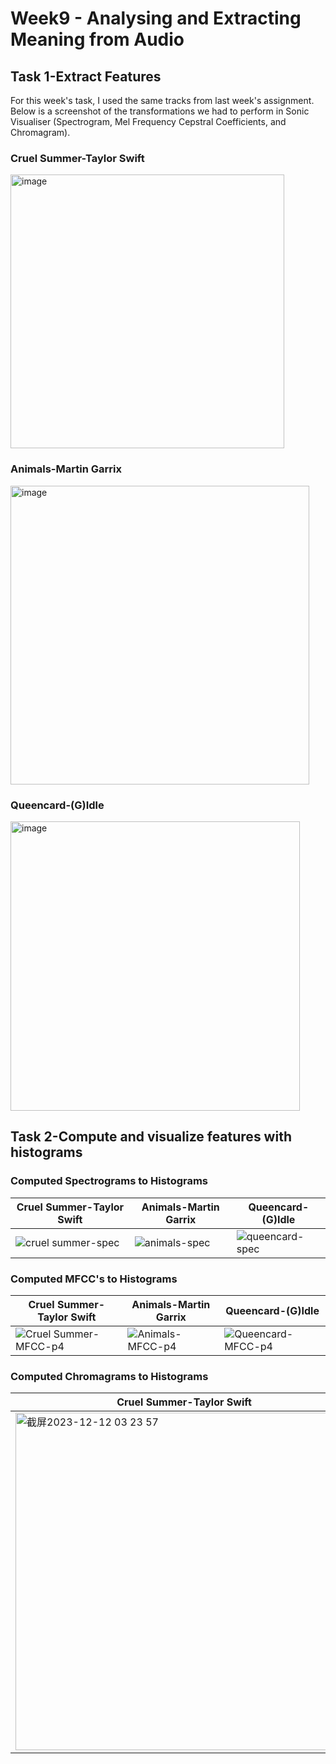 # Week9 - Analysing and Extracting Meaning from Audio
## Task 1-Extract Features
For this week's task, I used the same tracks from last week's assignment. Below is a screenshot of the transformations we had to perform in Sonic Visualiser (Spectrogram, Mel Frequency Cepstral Coefficients, and Chromagram).
### Cruel Summer-Taylor Swift
<img width="438" alt="image" src="https://github.com/Vvvi00/MCA-2023/assets/145675705/7a9afd2f-a96f-452c-85b6-6fbf58277bf7">

### Animals-Martin Garrix
<img width="478" alt="image" src="https://github.com/Vvvi00/MCA-2023/assets/145675705/86643e4a-c26d-4b91-bba5-933432bcb47c">

### Queencard-(G)Idle
<img width="463" alt="image" src="https://github.com/Vvvi00/MCA-2023/assets/145675705/61bf281a-e178-4916-87d5-d5dc3028e97f">

## Task 2-Compute and visualize features with histograms
### Computed Spectrograms to Histograms
Cruel Summer-Taylor Swift | Animals-Martin Garrix | Queencard-(G)Idle
------- | ------- | -------
![cruel summer-spec](https://github.com/Vvvi00/MCA-2023/assets/145675705/344e39c3-c6b2-45ae-a762-c0b49e7c7be6) | ![animals-spec](https://github.com/Vvvi00/MCA-2023/assets/145675705/e1cbd86d-fb1a-4898-b995-884aba5b5709) | ![queencard-spec](https://github.com/Vvvi00/MCA-2023/assets/145675705/7d6bbc55-2c56-4861-ab39-60c1ca1e38ae)

### Computed MFCC's to Histograms
Cruel Summer-Taylor Swift | Animals-Martin Garrix | Queencard-(G)Idle
------- | ------- | -------
![Cruel Summer-MFCC-p4](https://github.com/Vvvi00/MCA-2023/assets/145675705/dfd1dcfd-a69e-46bd-bc1c-7b646a4ae678) | ![Animals-MFCC-p4](https://github.com/Vvvi00/MCA-2023/assets/145675705/ed844633-f50c-45a7-ac43-e9c6fe38597e) | ![Queencard-MFCC-p4](https://github.com/Vvvi00/MCA-2023/assets/145675705/8ef2f448-9b28-4e61-b437-82b4ed24ab61)

### Computed Chromagrams to Histograms
Cruel Summer-Taylor Swift | Animals-Martin Garrix | Queencard-(G)Idle
------- | ------- | -------
<img width="540" alt="截屏2023-12-12 03 23 57" src="https://github.com/Vvvi00/MCA-2023/assets/145675705/cd1b273d-33fe-4128-bf6e-02609f1094c6"> | <img width="534" alt="截屏2023-12-12 03 24 22" src="https://github.com/Vvvi00/MCA-2023/assets/145675705/29de4071-becb-4306-8ffb-d9557d13539c"> | <img width="535" alt="截屏2023-12-12 03 24 48" src="https://github.com/Vvvi00/MCA-2023/assets/145675705/41772c45-082a-4460-8a45-2c6ed9488abd">



